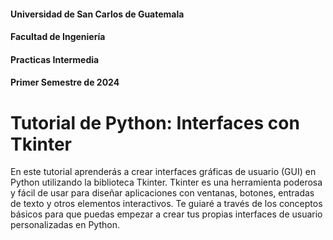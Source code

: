 #### Universidad de San Carlos de Guatemala
#### Facultad de Ingeniería
#### Practicas Intermedia
#### Primer Semestre de 2024

# Tutorial de Python: Interfaces con Tkinter

En este tutorial aprenderás a crear interfaces gráficas de usuario (GUI) en Python utilizando la biblioteca Tkinter. Tkinter es una herramienta poderosa y fácil de usar para diseñar aplicaciones con ventanas, botones, entradas de texto y otros elementos interactivos. Te guiaré a través de los conceptos básicos para que puedas empezar a crear tus propias interfaces de usuario personalizadas en Python.
